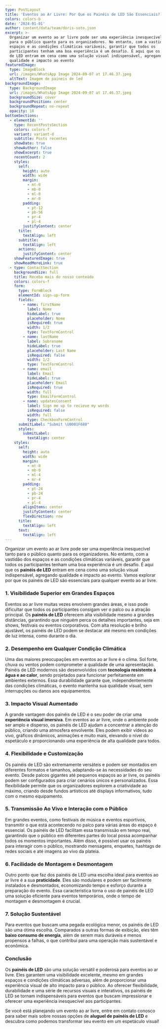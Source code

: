 ```yaml
---
type: PostLayout
title: 'Eventos ao Ar Livre: Por Que os Painéis de LED São Essenciais?'
colors: colors-b
date: '2024-01-01'
author: content/data/team/doris-soto.json
excerpt: >-
  Organizar um evento ao ar livre pode ser uma experiência inesquecível tanto
  para o público quanto para os organizadores. No entanto, com a vastidão dos
  espaços e as condições climáticas variáveis, garantir que todos os
  participantes tenham uma boa experiência é um desafio. É aqui que os painéis
  de LED entram em cena como uma solução visual indispensável, agregando
  qualidade e impacto ao evento
featuredImage:
  type: ImageBlock
  url: /images/WhatsApp Image 2024-09-07 at 17.46.37.jpeg
  altText: Imagem de paineis de led
backgroundImage:
  type: BackgroundImage
  url: /images/WhatsApp Image 2024-09-07 at 17.46.37.jpeg
  backgroundSize: cover
  backgroundPosition: center
  backgroundRepeat: no-repeat
  opacity: 18
bottomSections:
  - elementId: ''
    type: RecentPostsSection
    colors: colors-f
    variant: variant-d
    subtitle: Posts recentes
    showDate: true
    showAuthor: false
    showExcerpt: true
    recentCount: 2
    styles:
      self:
        height: auto
        width: wide
        margin:
          - mt-0
          - mb-0
          - ml-0
          - mr-0
        padding:
          - pt-12
          - pb-56
          - pr-4
          - pl-4
        justifyContent: center
      title:
        textAlign: left
      subtitle:
        textAlign: left
      actions:
        justifyContent: center
    showFeaturedImage: true
    showReadMoreLink: true
  - type: ContactSection
    backgroundSize: full
    title: Receba mais do nosso conteúdo
    colors: colors-f
    form:
      type: FormBlock
      elementId: sign-up-form
      fields:
        - name: firstName
          label: Nome
          hideLabel: true
          placeholder: Nome
          isRequired: true
          width: 1/2
          type: TextFormControl
        - name: lastName
          label: Sobrenome
          hideLabel: true
          placeholder: Last Name
          isRequired: false
          width: 1/2
          type: TextFormControl
        - name: email
          label: Email
          hideLabel: true
          placeholder: Email
          isRequired: true
          width: full
          type: EmailFormControl
        - name: updatesConsent
          label: Sign me up to recieve my words
          isRequired: false
          width: full
          type: CheckboxFormControl
      submitLabel: "Submit \U0001F680"
      styles:
        submitLabel:
          textAlign: center
    styles:
      self:
        height: auto
        width: wide
        margin:
          - mt-0
          - mb-0
          - ml-4
          - mr-4
        padding:
          - pt-24
          - pb-24
          - pr-4
          - pl-4
        alignItems: center
        justifyContent: center
        flexDirection: row
      title:
        textAlign: left
      text:
        textAlign: left
---
```

Organizar um evento ao ar livre pode ser uma experiência inesquecível tanto para o público quanto para os organizadores. No entanto, com a vastidão dos espaços e as condições climáticas variáveis, garantir que todos os participantes tenham uma boa experiência é um desafio. É aqui que os **painéis de LED** entram em cena como uma solução visual indispensável, agregando qualidade e impacto ao evento. Vamos explorar por que os painéis de LED são essenciais para qualquer evento ao ar livre.

### 1. **Visibilidade Superior em Grandes Espaços**

Eventos ao ar livre muitas vezes envolvem grandes áreas, e isso pode dificultar que todos os participantes consigam ver o palco ou a atração principal. Os **painéis de LED** oferecem alta visibilidade mesmo a grandes distâncias, garantindo que ninguém perca os detalhes importantes, seja em shows, festivais ou eventos corporativos. Com alta resolução e brilho ajustável, os painéis de LED podem se destacar até mesmo em condições de luz intensa, como durante o dia.

### 2. **Desempenho em Qualquer Condição Climática**

Uma das maiores preocupações em eventos ao ar livre é o clima. Sol forte, chuva ou ventos podem comprometer a qualidade de uma apresentação. Painéis de LED modernos são desenvolvidos com **tecnologia resistente à água e ao calor**, sendo projetados para funcionar perfeitamente em ambientes externos. Essa durabilidade garante que, independentemente das condições climáticas, o evento mantenha sua qualidade visual, sem interrupções ou danos aos equipamentos.

### 3. **Impacto Visual Aumentado**

A grande vantagem dos painéis de LED é o seu poder de criar uma **experiência visual imersiva**. Em eventos ao ar livre, onde o ambiente pode ser amplo e disperso, os painéis de LED ajudam a concentrar a atenção do público, criando uma atmosfera envolvente. Eles podem exibir vídeos ao vivo, gráficos dinâmicos, animações e muito mais, elevando o nível do espetáculo e proporcionando uma experiência de alta qualidade para todos.

### 4. **Flexibilidade e Customização**

Os painéis de LED são extremamente versáteis e podem ser montados em diferentes formatos e tamanhos, adaptando-se às necessidades do seu evento. Desde palcos gigantes até pequenos espaços ao ar livre, os painéis podem ser configurados para criar cenários únicos e personalizados. Essa flexibilidade permite que os organizadores explorem a criatividade ao máximo, criando desde fundos artísticos até displays informativos, tudo com o mesmo equipamento.

### 5. **Transmissão Ao Vivo e Interação com o Público**

Em grandes eventos, como festivais de música e eventos esportivos, transmitir o que está acontecendo no palco para várias áreas do espaço é essencial. Os painéis de LED facilitam essa transmissão em tempo real, garantindo que o público em diferentes partes do local possa acompanhar todos os momentos importantes. Além disso, é possível usar os painéis para interagir com o público, mostrando mensagens, enquetes, hashtags de redes sociais e até imagens ao vivo da plateia.

### 6. **Facilidade de Montagem e Desmontagem**

Outro ponto que faz dos painéis de LED uma escolha ideal para eventos ao ar livre é a sua **praticidade**. Eles são modulares e podem ser facilmente instalados e desmontados, economizando tempo e esforço durante a preparação do evento. Essa característica torna o uso de painéis de LED uma solução eficiente para eventos temporários, onde o tempo de montagem e desmontagem é crucial.

### 7. **Solução Sustentável**

Para eventos que buscam uma pegada ecológica menor, os painéis de LED são uma ótima escolha. Comparados a outras formas de exibição, eles têm **baixo consumo de energia**, além de serem mais duráveis e menos propensos a falhas, o que contribui para uma operação mais sustentável e econômica.

### Conclusão

Os **painéis de LED** são uma solução versátil e poderosa para eventos ao ar livre. Eles garantem uma visibilidade excelente, mesmo em grandes espaços e condições climáticas adversas, além de proporcionar uma experiência visual de alto impacto para o público. Ao oferecer flexibilidade, durabilidade e uma série de recursos visuais e interativos, os painéis de LED se tornam indispensáveis para eventos que buscam impressionar e oferecer uma experiência inesquecível aos participantes.



Se você está planejando um evento ao ar livre, entre em contato conosco para saber mais sobre nossas opções de **aluguel de painéis de LED** e descubra como podemos transformar seu evento em um espetáculo visual!

